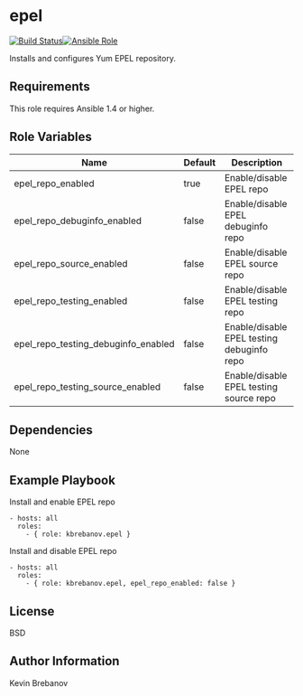 epel
====

[![Build Status](https://travis-ci.org/kostyrevaa/ansible-epel.svg?branch=master)](https://travis-ci.org/kostyrevaa/ansible-epel)[![Ansible Role](https://img.shields.io/ansible/role/3290.svg)](https://galaxy.ansible.com/list#/roles/3290)

Installs and configures Yum EPEL repository.

Requirements
------------

This role requires Ansible 1.4 or higher.

Role Variables
--------------

| Name                                | Default | Description                                |
|-------------------------------------|---------|--------------------------------------------|
| epel_repo_enabled                   | true    | Enable/disable EPEL repo                   |
| epel_repo_debuginfo_enabled         | false   | Enable/disable EPEL debuginfo repo         |
| epel_repo_source_enabled            | false   | Enable/disable EPEL source repo            |
| epel_repo_testing_enabled           | false   | Enable/disable EPEL testing repo           |
| epel_repo_testing_debuginfo_enabled | false   | Enable/disable EPEL testing debuginfo repo |
| epel_repo_testing_source_enabled    | false   | Enable/disable EPEL testing source repo    |

Dependencies
------------

None

Example Playbook
----------------

Install and enable EPEL repo
```
- hosts: all
  roles:
    - { role: kbrebanov.epel }
```

Install and disable EPEL repo
```
- hosts: all
  roles:
    - { role: kbrebanov.epel, epel_repo_enabled: false }
```

License
-------

BSD

Author Information
------------------

Kevin Brebanov
